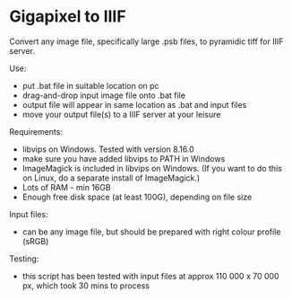 # Gigapixel to IIIF
Convert any image file, specifically large .psb files, to pyramidic tiff for IIIF server.

Use:
- put .bat file in suitable location on pc
- drag-and-drop input image file onto .bat file
- output file will appear in same location as .bat and input files
- move your output file(s) to a IIIF server at your leisure

Requirements:
- libvips on Windows. Tested with version 8.16.0
- make sure you have added libvips to PATH in Windows
- ImageMagick is included in libvips on Windows. (If you want to do this on Linux, do a separate install of ImageMagick.)
- Lots of RAM - min 16GB
- Enough free disk space (at least 100G), depending on file size

Input files:
- can be any image file, but should be prepared with right colour profile (sRGB)

Testing:
- this script has been tested with input files at approx 110 000 x 70 000 px, which took 30 mins to process
